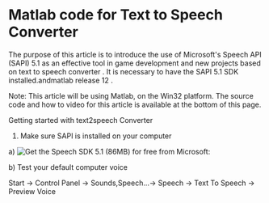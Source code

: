# Matlab code for Text to Speech Converter

The purpose of this article is to introduce the use of Microsoft's Speech API (SAPI) 5.1 as an effective tool in game development and new projects based on text to speech converter . It is necessary to have the SAPI 5.1 SDK installed.andmatlab release 12 .

Note: This article will be using Matlab, on the Win32 platform. The source code and how to video for this article is available at the bottom of this page.

Getting started with text2speech Converter

1. Make sure SAPI is installed on your computer

a) ![Get the Speech SDK 5.1 (86MB) for free from Microsoft:](http://www.microsoft.com/downloads/details.aspx?FamilyId=5E86EC97-40A7-453F-B0EE-6583171B4530&displaylang=en)


b) Test your default computer voice

Start -> Control Panel -> Sounds,Speech...-> Speech -> Text To Speech -> Preview Voice
